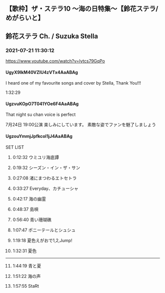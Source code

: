 ## 【歌枠】ザ・ステラ10 ～海の日特集～【鈴花ステラ/めがらいと】
## 鈴花ステラ Ch. / Suzuka Stella
### 2021-07-21 11:30:12
https://www.youtube.com/watch?v=lytcs79GqPo
#### UgyX9lkM40VZIU4zVTx4AaABAg
I heard one of my favourite songs and cover by Stella, Thank You!!!

1:32:29

#### UgzvuKOpO7T041YOe6F4AaABAg
That night su chan voice  is  perfect

7月24日 19:00公演 楽しみにしています。 素敵な姿でファンを魅了しましょう

#### UgzouYmmjJpfkcol1jJ4AaABAg
SET LIST

1.	0:12:32	ウミユリ海底譚

2.	0:19:32	シーズン・イン・ザ・サン

3.	0:27:08	渚にまつわるエトセトラ

4.	0:33:27	Everyday、カチューシャ

5.	0:42:17	海の幽霊

6.	0:48:37	島唄

7.	0:56:40	青い珊瑚礁

8.	1:07:47	ポニーテールとシュシュ

9.	1:19:18	夏色えがおで1,2,Jump!

10.	1:32:31	夏色

------------------------------------------------------------------

11.	1:44:19	青と夏

12.	1:51:22	海の声

13.	1:57:55	StaRt

